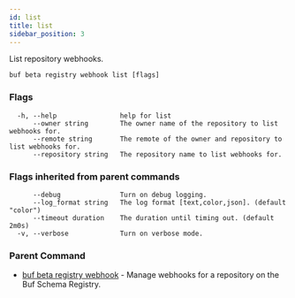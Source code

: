 ```yaml
---
id: list
title: list
sidebar_position: 3
---
```

List repository webhooks.

```
buf beta registry webhook list [flags]
```

### Flags

```
  -h, --help                help for list
      --owner string        The owner name of the repository to list webhooks for.
      --remote string       The remote of the owner and repository to list webhooks for.
      --repository string   The repository name to list webhooks for.
```

### Flags inherited from parent commands

```
      --debug               Turn on debug logging.
      --log_format string   The log format [text,color,json]. (default "color")
      --timeout duration    The duration until timing out. (default 2m0s)
  -v, --verbose             Turn on verbose mode.
```

### Parent Command

* [buf beta registry webhook](index)	 - Manage webhooks for a repository on the Buf Schema Registry.
